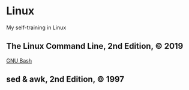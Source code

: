 # Linux

My self-training in Linux

## The Linux Command Line, 2nd Edition, © 2019

[GNU Bash](https://www.gnu.org/software/bash/)

## sed & awk, 2nd Edition, © 1997